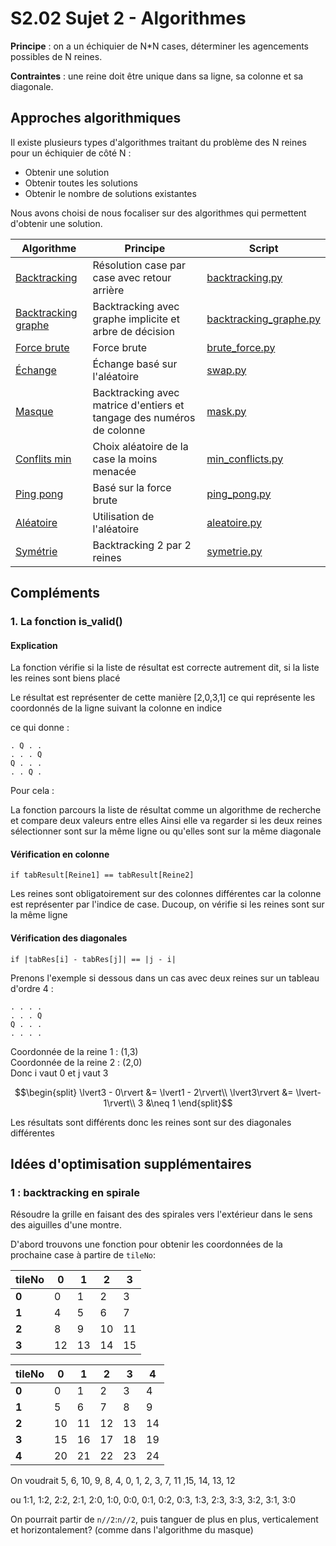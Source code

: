 # S2.02 Sujet 2 - Algorithmes

**Principe** : on a un échiquier de N\*N cases, déterminer les agencements possibles de N reines.

**Contraintes** : une reine doit être unique dans sa ligne, sa colonne et sa diagonale.

## Approches algorithmiques

Il existe plusieurs types d'algorithmes traitant du problème des N reines pour un échiquier de côté N :

- Obtenir une solution
- Obtenir toutes les solutions
- Obtenir le nombre de solutions existantes

Nous avons choisi de nous focaliser sur des algorithmes qui permettent d'obtenir une solution.

Algorithme|Principe|Script
-|-|-
[Backtracking](backtracking.md)|Résolution case par case avec retour arrière|[backtracking.py](../src/raphael/backtracking.py)
[Backtracking graphe](backtracking_graphe.md)|Backtracking avec graphe implicite et arbre de décision|[backtracking_graphe.py](../src/raphael/backtracking_graphe.py)
[Force brute](brute_force.md)|Force brute|[brute_force.py](../src/matteo/brute_force.py)
[Échange](swap.md)|Échange basé sur l'aléatoire|[swap.py](../src/matteo/swap.py)
[Masque](mask.md)|Backtracking avec matrice d'entiers et tangage des numéros de colonne|[mask.py](../src/raphael/mask.py)
[Conflits min](min_conflicts.md)|Choix aléatoire de la case la moins menacée|[min_conflicts.py](../src/paolo/min_conflicts.py)
[Ping pong](pingpong.md)|Basé sur la force brute|[ping_pong.py](../src/marius/pingpong.py)
[Aléatoire](random.md)|Utilisation de l'aléatoire|[aleatoire.py](../src/matteo/random.py)
[Symétrie](symetrie.md)|Backtracking 2 par 2 reines|[symetrie.py](../src/marius/symetrie.py)

## Compléments

### 1. La fonction is_valid()

#### Explication

La fonction vérifie si la liste de résultat est correcte autrement dit, si la liste les reines sont biens placé

Le résultat est représenter de cette manière [2,0,3,1] ce qui représente les coordonnés de la ligne suivant la colonne en indice

ce qui donne :

    . Q . .
    . . . Q
    Q . . .
    . . Q .

Pour cela :

La fonction parcours la liste de résultat comme un algorithme de recherche et compare deux valeurs entre elles
Ainsi elle va regarder si les deux reines sélectionner sont sur la même ligne ou qu'elles sont sur la même diagonale

#### Vérification en colonne

    if tabResult[Reine1] == tabResult[Reine2]

Les reines sont obligatoirement sur des colonnes différentes car la colonne est représenter par l'indice de case. Ducoup, on vérifie si les reines sont sur la même ligne

#### Vérification des diagonales

    if |tabRes[i] - tabRes[j]| == |j - i|

Prenons l'exemple si dessous dans un cas avec deux reines sur un tableau d'ordre 4 :

    . . . .
    . . . Q
    Q . . .
    . . . .

Coordonnée de la reine 1 : (1,3)\
Coordonnée de la reine 2 : (2,0)\
Donc i vaut 0 et j vaut 3

$$\begin{split}
\lvert3 - 0\rvert &= \lvert1 - 2\rvert\\
\lvert3\rvert &= \lvert-1\rvert\\
3 &\neq 1
\end{split}$$

Les résultats sont différents donc les reines sont sur des diagonales différentes

## Idées d'optimisation supplémentaires

### 1 : backtracking en spirale

Résoudre la grille en faisant des des spirales vers l'extérieur dans le sens des aiguilles d'une montre.

D'abord trouvons une fonction pour obtenir les coordonnées de la prochaine case à partire de `tileNo`:

tileNo|0|1|2|3
-|-|-|-|-
**0**|0|1|2|3
**1**|4|5|6|7
**2**|8|9|10|11
**3**|12|13|14|15

tileNo|0|1|2|3|4
-|-|-|-|-|-
**0**|0|1|2|3|4
**1**|5|6|7|8|9
**2**|10|11|12|13|14
**3**|15|16|17|18|19
**4**|20|21|22|23|24

On voudrait 5, 6, 10, 9, 8, 4, 0, 1, 2, 3, 7, 11 ,15, 14, 13, 12

ou 1:1, 1:2, 2:2, 2:1, 2:0, 1:0, 0:0, 0:1, 0:2, 0:3, 1:3, 2:3, 3:3, 3:2, 3:1, 3:0

On pourrait partir de `n//2`:`n//2`, puis tanguer de plus en plus, verticalement et horizontalement? (comme dans l'algorithme du masque)

